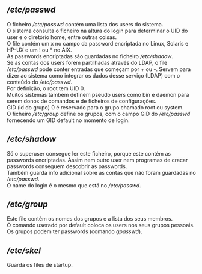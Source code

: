 ## */etc/passwd*
O ficheiro */etc/passwd* contém uma lista dos users do sistema.
<br />
O sistema consulta o ficheiro na altura do login para determinar o UID do user e o diretório home, entre outras coisas.
<br />
O file contém um x no campo da password encriptada no Linux, Solaris e HP-UX e um ! ou * no AIX.
<br />
As passwords encriptadas são guardadas no ficheiro */etc/shadow*.
<br />
Se as contas dos users forem partilhadas através do LDAP, o file */etc/passwd* pode conter entradas que começam por + ou -. Servem para dizer ao sistema como integrar os dados desse serviço (LDAP) com o conteúdo do */etc/passwd*.
<br />
Por definição, o root tem UID 0.
<br />
Muitos sistemas também definem pseudo users como bin e daemon para serem donos  de comandos e de ficheiros de configurações.
<br />
GID (id do grupo) 0 é reservado para o grupo chamado root ou system.
<br />
O ficheiro */etc/group* define os grupos, com o campo GID do */etc/passwd* fornecendo um GID default no momento de login.

## */etc/shadow*
Só o superuser consegue ler este ficheiro, porque este contém as passwords encriptadas. Assim nem outro user nem programas de cracar passwords conseguem descobrir as passwords.
<br />
Também guarda info adicional sobre as contas que não foram guardadas no */etc/passwd*.
<br />
O name do login é o mesmo que está no */etc/passwd*.

## */etc/group*
Este file contém os nomes dos grupos e a lista dos seus membros.
<br />
O comando useradd por default coloca os users nos seus grupos pessoais.
<br />
Os grupos podem ter passwords (comando *gpasswd*).

## */etc/skel*
Guarda os files de startup.
